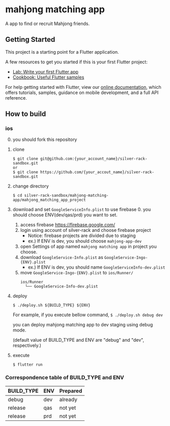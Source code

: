 # mahjong matching app

A app to find or recruit Mahjong friends.

## Getting Started

This project is a starting point for a Flutter application.

A few resources to get you started if this is your first Flutter project:

- [Lab: Write your first Flutter app](https://flutter.dev/docs/get-started/codelab)
- [Cookbook: Useful Flutter samples](https://flutter.dev/docs/cookbook)

For help getting started with Flutter, view our 
[online documentation](https://flutter.dev/docs), which offers tutorials, 
samples, guidance on mobile development, and a full API reference.

## How to build

### ios
0. you should fork this repository

1. clone
    ```
    $ git clone git@github.com:{your_account_name}/silver-rack-sandbox.git
    or
    $ git clone https://github.com/{your_accout_name}/silver-rack-sandbox.git
    ```

2. change directory
    ```
    $ cd silver-rack-sandbox/mahjong-matching-app/mahjong_matching_app_project
      ```

3. download and set `GoogleServiceInfo.plist` to use firebase
    0. you should choose ENV(dev/qas/prd) you want to set.
    1. access firebase https://firebase.google.com/
    2. login using account of silver-rack and choose firebase project
        - Notice: firebase projects are divided due to staging
        - ex.) If ENV is dev, you should choose `mahjong-app-dev`
    3. open Settings of app named `mahjong matching app` in project you choose.
    4. download `GoogleService-Info.plist` as `GoogleService-Ingo-{ENV}.plist`
        - ex.) If ENV is dev, you should name `GoogleServiceInfo-dev.plist`
    5. move `GoogleService-Ingo-{ENV}.plist` to `ios/Runner/`
        ```
        ios/Runner
          └── GoogleService-Info-dev.plist
        ```

4. deploy
    ```
    $ ./deploy.sh ${BUILD_TYPE} ${ENV}
    ```

    For example, if you execute bellow command,
        ```
        $ ./deploy.sh debug dev
        ```

    you can deploy mahjong matching app to dev staging using debug mode.

    (default value of BUILD_TYPE and ENV are "debug" and "dev", respectively.)

5. execute
    ```
    $ flutter run
    ```

### Correspondence table of BUILD_TYPE and ENV
| BUILD_TYPE | ENV | Prepared |
| --- | --- | --- |
| debug | dev | already |
| release | qas | not yet |
| release | prd | not yet |
